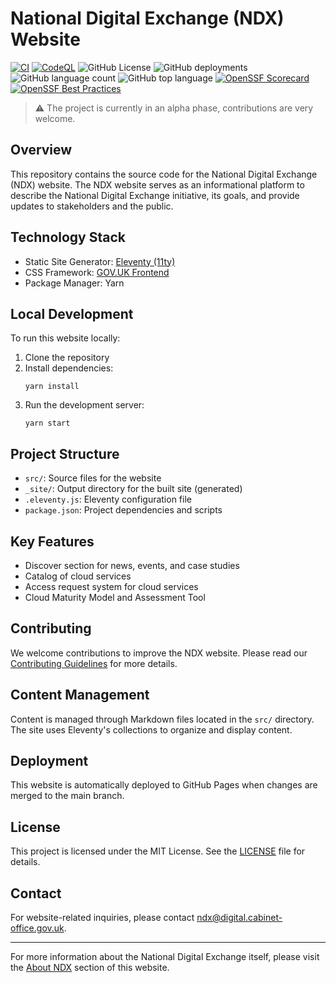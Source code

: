 # National Digital Exchange (NDX) Website

[![CI](https://github.com/co-cddo/ndx/actions/workflows/ci.yaml/badge.svg)](https://github.com/co-cddo/ndx/actions/workflows/ci.yaml) [![CodeQL](https://github.com/co-cddo/ndx/actions/workflows/github-code-scanning/codeql/badge.svg)](https://github.com/co-cddo/ndx/actions/workflows/github-code-scanning/codeql) ![GitHub License](https://img.shields.io/github/license/co-cddo/ndx) ![GitHub deployments](https://img.shields.io/github/deployments/co-cddo/ndx/github-pages) ![GitHub language count](https://img.shields.io/github/languages/count/co-cddo/ndx) ![GitHub top language](https://img.shields.io/github/languages/top/co-cddo/ndx) [![OpenSSF Scorecard](https://api.scorecard.dev/projects/github.com/co-cddo/ndx/badge)](https://scorecard.dev/viewer/?uri=github.com/co-cddo/ndx) [![OpenSSF Best Practices](https://www.bestpractices.dev/projects/9498/badge)](https://www.bestpractices.dev/projects/9498)

> ⚠️ The project is currently in an alpha phase, contributions are very welcome.

## Overview

This repository contains the source code for the National Digital Exchange (NDX) website. The NDX website serves as an informational platform to describe the National Digital Exchange initiative, its goals, and provide updates to stakeholders and the public.

## Technology Stack

- Static Site Generator: [Eleventy (11ty)](https://www.11ty.dev/)
- CSS Framework: [GOV.UK Frontend](https://frontend.design-system.service.gov.uk/)
- Package Manager: Yarn

## Local Development

To run this website locally:

1. Clone the repository
2. Install dependencies:
   ```
   yarn install
   ```
3. Run the development server:
   ```
   yarn start
   ```

## Project Structure

- `src/`: Source files for the website
- `_site/`: Output directory for the built site (generated)
- `.eleventy.js`: Eleventy configuration file
- `package.json`: Project dependencies and scripts

## Key Features

- Discover section for news, events, and case studies
- Catalog of cloud services
- Access request system for cloud services
- Cloud Maturity Model and Assessment Tool

## Contributing

We welcome contributions to improve the NDX website. Please read our [Contributing Guidelines](CODE_OF_CONDUCT.md) for more details.

## Content Management

Content is managed through Markdown files located in the `src/` directory. The site uses Eleventy's collections to organize and display content.

## Deployment

This website is automatically deployed to GitHub Pages when changes are merged to the main branch.

## License

This project is licensed under the MIT License. See the [LICENSE](LICENSE) file for details.

## Contact

For website-related inquiries, please contact [ndx@digital.cabinet-office.gov.uk](mailto:ndx@digital.cabinet-office.gov.uk).

---

For more information about the National Digital Exchange itself, please visit the [About NDX](/About/Digital-Backbone/NDX.md) section of this website.
